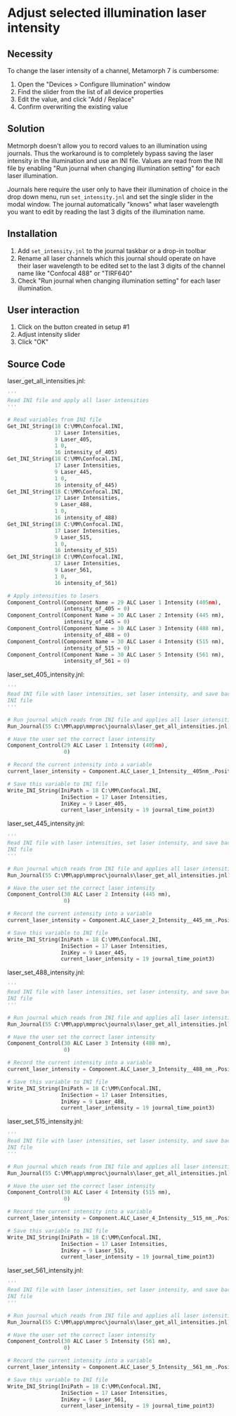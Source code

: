 Adjust selected illumination laser intensity
============================================

Necessity
---------
To change the laser intensity of a channel, Metamorph 7 is cumbersome:

1.  Open the "Devices > Configure Illumination" window
2.  Find the slider from the list of all device properties
3.  Edit the value, and click "Add / Replace"
4.  Confirm overwriting the existing value

Solution
--------
Metmorph doesn't allow you to record values to an illumination using journals.
Thus the workaround is to completely bypass saving the laser intensity in the
illumination and use an INI file.  Values are read from the INI file by enabling
"Run journal when changing illumination setting" for each laser illumination.

Journals here require the user only to have their illumination of choice
in the drop down menu, run `set_intensity.jnl` and set the single slider in
the modal window.  The journal automatically "knows" what laser wavelength
you want to edit by reading the last 3 digits of the illumination name.

Installation
------------
1.  Add `set_intensity.jnl` to the journal taskbar or a drop-in toolbar
2.  Rename all laser channels which this journal should operate on
    have their laser wavelength to be edited set to the last 3 digits
    of the channel name like "Confocal 488" or "TIRF640"
3.  Check "Run journal when changing illumination setting" for each laser
    illumination.

User interaction
----------------
1.  Click on the button created in setup #1
2.  Adjust intensity slider
3.  Click "OK"

<!-- content below automatically generated by doc_jnl.py -->
Source Code
-----------
laser_get_all_intensities.jnl:
```python
'''
Read INI file and apply all laser intensities
'''

# Read variables from INI file
Get_INI_String(18 C:\MM\Confocal.INI,
               17 Laser Intensities,
               9 Laser_405,
               1 0,
               16 intensity_of_405)
Get_INI_String(18 C:\MM\Confocal.INI,
               17 Laser Intensities,
               9 Laser_445,
               1 0,
               16 intensity_of_445)
Get_INI_String(18 C:\MM\Confocal.INI,
               17 Laser Intensities,
               9 Laser_488,
               1 0,
               16 intensity_of_488)
Get_INI_String(18 C:\MM\Confocal.INI,
               17 Laser Intensities,
               9 Laser_515,
               1 0,
               16 intensity_of_515)
Get_INI_String(18 C:\MM\Confocal.INI,
               17 Laser Intensities,
               9 Laser_561,
               1 0,
               16 intensity_of_561)

# Apply intensities to lasers
Component_Control(Component Name = 29 ALC Laser 1 Intensity (405nm),
                  intensity_of_405 = 0)
Component_Control(Component Name = 30 ALC Laser 2 Intensity (445 nm),
                  intensity_of_445 = 0)
Component_Control(Component Name = 30 ALC Laser 3 Intensity (488 nm),
                  intensity_of_488 = 0)
Component_Control(Component Name = 30 ALC Laser 4 Intensity (515 nm),
                  intensity_of_515 = 0)
Component_Control(Component Name = 30 ALC Laser 5 Intensity (561 nm),
                  intensity_of_561 = 0)
```

laser_set_405_intensity.jnl:
```python
'''
Read INI file with laser intensities, set laser intensity, and save back to
INI file
'''

# Run journal which reads from INI file and applies all laser intensities
Run_Journal(55 C:\MM\app\mmproc\journals\laser_get_all_intensities.jnl)

# Have the user set the correct laser intensity
Component_Control(29 ALC Laser 1 Intensity (405nm),
                  0)

# Record the current intensity into a variable
current_laser_intensity = Component.ALC_Laser_1_Intensity__405nm_.Position

# Save this variable to INI file
Write_INI_String(IniPath = 18 C:\MM\Confocal.INI,
                 IniSection = 17 Laser Intensities,
                 IniKey = 9 Laser_405,
                 current_laser_intensity = 19 journal_time_point3)
```

laser_set_445_intensity.jnl:
```python
'''
Read INI file with laser intensities, set laser intensity, and save back to
INI file
'''

# Run journal which reads from INI file and applies all laser intensities
Run_Journal(55 C:\MM\app\mmproc\journals\laser_get_all_intensities.jnl)

# Have the user set the correct laser intensity
Component_Control(30 ALC Laser 2 Intensity (445 nm),
                  0)

# Record the current intensity into a variable
current_laser_intensity = Component.ALC_Laser_2_Intensity__445_nm_.Position

# Save this variable to INI file
Write_INI_String(IniPath = 18 C:\MM\Confocal.INI,
                 IniSection = 17 Laser Intensities,
                 IniKey = 9 Laser_445,
                 current_laser_intensity = 19 journal_time_point3)
```

laser_set_488_intensity.jnl:
```python
'''
Read INI file with laser intensities, set laser intensity, and save back to
INI file
'''

# Run journal which reads from INI file and applies all laser intensities
Run_Journal(55 C:\MM\app\mmproc\journals\laser_get_all_intensities.jnl)

# Have the user set the correct laser intensity
Component_Control(30 ALC Laser 3 Intensity (488 nm),
                  0)

# Record the current intensity into a variable
current_laser_intensity = Component.ALC_Laser_3_Intensity__488_nm_.Position

# Save this variable to INI file
Write_INI_String(IniPath = 18 C:\MM\Confocal.INI,
                 IniSection = 17 Laser Intensities,
                 IniKey = 9 Laser_488,
                 current_laser_intensity = 19 journal_time_point3)
```

laser_set_515_intensity.jnl:
```python
'''
Read INI file with laser intensities, set laser intensity, and save back to
INI file
'''

# Run journal which reads from INI file and applies all laser intensities
Run_Journal(55 C:\MM\app\mmproc\journals\laser_get_all_intensities.jnl)

# Have the user set the correct laser intensity
Component_Control(30 ALC Laser 4 Intensity (515 nm),
                  0)

# Record the current intensity into a variable
current_laser_intensity = Component.ALC_Laser_4_Intensity__515_nm_.Position

# Save this variable to INI file
Write_INI_String(IniPath = 18 C:\MM\Confocal.INI,
                 IniSection = 17 Laser Intensities,
                 IniKey = 9 Laser_515,
                 current_laser_intensity = 19 journal_time_point3)
```

laser_set_561_intensity.jnl:
```python
'''
Read INI file with laser intensities, set laser intensity, and save back to
INI file
'''

# Run journal which reads from INI file and applies all laser intensities
Run_Journal(55 C:\MM\app\mmproc\journals\laser_get_all_intensities.jnl)

# Have the user set the correct laser intensity
Component_Control(30 ALC Laser 5 Intensity (561 nm),
                  0)

# Record the current intensity into a variable
current_laser_intensity = Component.ALC_Laser_5_Intensity__561_nm_.Position

# Save this variable to INI file
Write_INI_String(IniPath = 18 C:\MM\Confocal.INI,
                 IniSection = 17 Laser Intensities,
                 IniKey = 9 Laser_561,
                 current_laser_intensity = 19 journal_time_point3)
```
